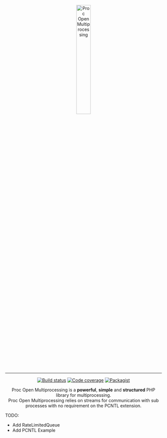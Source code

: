 <p align="center">
  <img src="https://raw.githubusercontent.com/aventri/proc-open-multiprocessing/master/logo.svg?sanitize=true" alt="Proc Open Multiprocessing" width="30%" />  
</p>

---

<p align="center">
  <a href="https://travis-ci.org/aventri/proc-open-multiprocessing"><img src="https://img.shields.io/travis/aventri/proc-open-multiprocessing/master.svg" alt="Build status" /></a>
  <a href="https://coveralls.io/github/aventri/proc-open-multiprocessing?branch=master"><img src="https://img.shields.io/coveralls/aventri/proc-open-multiprocessing/master.svg" alt="Code coverage" /></a>
  <a href="https://packagist.org/packages/aventri/proc-open-multiprocessing"><img src="https://img.shields.io/packagist/dt/aventri/proc-open-multiprocessing.svg" alt="Packagist" /></a>  
</p>
<p align="center">
  Proc Open Multiprocessing is a <strong>powerful</strong>, <strong>simple</strong> and
  <strong>structured</strong> PHP library for multiprocessing.<br /> 
  Proc Open Multiprocessing relies on streams for communication with sub processes with no requirement on the PCNTL extension. 
</p>

TODO:
* Add RateLimitedQueue
* Add PCNTL Example
